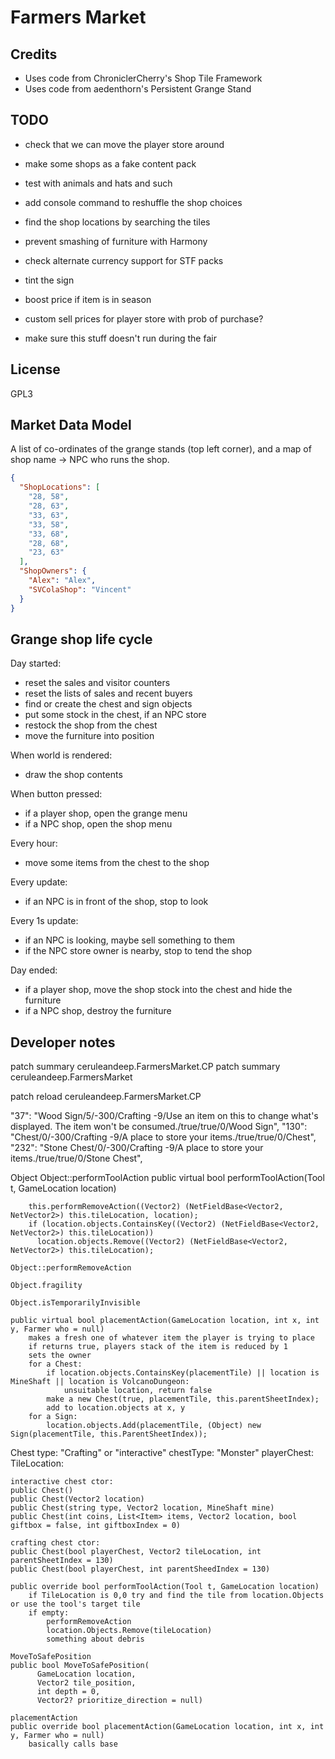 # Farmers Market

## Credits

* Uses code from ChroniclerCherry's Shop Tile Framework
* Uses code from aedenthorn's Persistent Grange Stand

## TODO

* check that we can move the player store around
* make some shops as a fake content pack

* test with animals and hats and such
* add console command to reshuffle the shop choices

* find the shop locations by searching the tiles
* prevent smashing of furniture with Harmony
* check alternate currency support for STF packs
* tint the sign
* boost price if item is in season
* custom sell prices for player store with prob of purchase?
* make sure this stuff doesn't run during the fair

## License

GPL3

## Market Data Model
A list of co-ordinates of the grange stands (top left corner),
and a map of shop name -> NPC who runs the shop.

```json
{
  "ShopLocations": [
    "28, 58",
    "28, 63",
    "33, 63",
    "33, 58",
    "33, 68",
    "28, 68",
    "23, 63"
  ],
  "ShopOwners": {
    "Alex": "Alex",
    "SVColaShop": "Vincent"
  }
}
```

## Grange shop life cycle

Day started:
* reset the sales and visitor counters
* reset the lists of sales and recent buyers
* find or create the chest and sign objects
* put some stock in the chest, if an NPC store
* restock the shop from the chest
* move the furniture into position

When world is rendered:
* draw the shop contents

When button pressed:
* if a player shop, open the grange menu
* if a NPC shop, open the shop menu

Every hour:
* move some items from the chest to the shop

Every update:
* if an NPC is in front of the shop, stop to look

Every 1s update:
* if an NPC is looking, maybe sell something to them
* if the NPC store owner is nearby, stop to tend the shop

Day ended:
* if a player shop, move the shop stock into the chest and hide the furniture
* if a NPC shop, destroy the furniture



## Developer notes

patch summary ceruleandeep.FarmersMarket.CP
patch summary ceruleandeep.FarmersMarket

patch reload ceruleandeep.FarmersMarket.CP

  "37": "Wood Sign/5/-300/Crafting -9/Use an item on this to change what's displayed. The item won't be consumed./true/true/0/Wood Sign",
  "130": "Chest/0/-300/Crafting -9/A place to store your items./true/true/0/Chest",
  "232": "Stone Chest/0/-300/Crafting -9/A place to store your items./true/true/0/Stone Chest",


Object
    Object::performToolAction
        public virtual bool performToolAction(Tool t, GameLocation location)
        
        this.performRemoveAction((Vector2) (NetFieldBase<Vector2, NetVector2>) this.tileLocation, location);
        if (location.objects.ContainsKey((Vector2) (NetFieldBase<Vector2, NetVector2>) this.tileLocation))
          location.objects.Remove((Vector2) (NetFieldBase<Vector2, NetVector2>) this.tileLocation);
              
    Object::performRemoveAction
    
    Object.fragility
    
    Object.isTemporarilyInvisible
    
    public virtual bool placementAction(GameLocation location, int x, int y, Farmer who = null)
        makes a fresh one of whatever item the player is trying to place
        if returns true, players stack of the item is reduced by 1
        sets the owner
        for a Chest:
            if location.objects.ContainsKey(placementTile) || location is MineShaft || location is VolcanoDungeon:
                unsuitable location, return false
            make a new Chest(true, placementTile, this.parentSheetIndex);
            add to location.objects at x, y
        for a Sign:
            location.objects.Add(placementTile, (Object) new Sign(placementTile, this.ParentSheetIndex));
        


Chest
    type: "Crafting" or "interactive"
    chestType: "Monster"
    playerChest: 
    TileLocation:
    
    interactive chest ctor:
    public Chest()
    public Chest(Vector2 location)
    public Chest(string type, Vector2 location, MineShaft mine)
    public Chest(int coins, List<Item> items, Vector2 location, bool giftbox = false, int giftboxIndex = 0)
    
    crafting chest ctor:
    public Chest(bool playerChest, Vector2 tileLocation, int parentSheetIndex = 130)
    public Chest(bool playerChest, int parentSheedIndex = 130)
     
    public override bool performToolAction(Tool t, GameLocation location)
        if TileLocation is 0,0 try and find the tile from location.Objects or use the tool's target tile
        if empty: 
            performRemoveAction
            location.Objects.Remove(tileLocation)
            something about debris
       
    MoveToSafePosition
    public bool MoveToSafePosition(
          GameLocation location,
          Vector2 tile_position,
          int depth = 0,
          Vector2? prioritize_direction = null)
       
    placementAction
    public override bool placementAction(GameLocation location, int x, int y, Farmer who = null)
        basically calls base
    